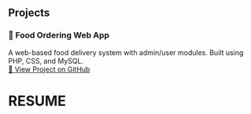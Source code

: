 ## Projects

### 🍕 Food Ordering Web App
A web-based food delivery system with admin/user modules. Built using PHP, CSS, and MySQL.  
[🔗 View Project on GitHub](https://github.com/Dayaj2003/foodproject)
# RESUME
